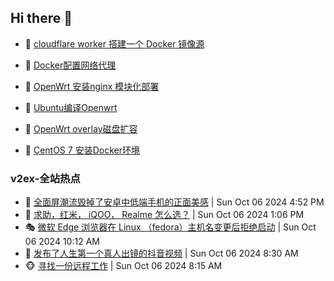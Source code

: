 ## Hi there 👋

<!--
**dkyg666/dkyg666** is a ✨ _special_ ✨ repository because its `README.md` (this file) appears on your GitHub profile.

Here are some ideas to get you started:

- 🔭 I’m currently working on ...
- 🌱 I’m currently learning ...
- 👯 I’m looking to collaborate on ...
- 🤔 I’m looking for help with ...
- 💬 Ask me about ...
- 📫 How to reach me: ...
- 😄 Pronouns: ...
- ⚡ Fun fact: ...
-->

<!-- BLOG-POST-LIST:START -->
- 🦩 [cloudflare worker 搭建一个 Docker 镜像源](http://blog.1996099.xyz/archives/cloudflare-worker-da-jian-yi-ge-docker-jing-xiang-zhan) 

- 🚦 [Docker配置网络代理](http://blog.1996099.xyz/archives/dockerpei-zhi-wang-luo-dai-li) 

- 🫶 [OpenWrt 安装nginx 模块化部署](http://blog.1996099.xyz/archives/openwrt-an-zhuang-nginx-mo-kuai-hua-bu-shu) 

- 🦄 [Ubuntu编译Openwrt](http://blog.1996099.xyz/archives/ubuntuzi-bian-yi-openwrt) 

- 🐻 [OpenWrt overlay磁盘扩容](http://blog.1996099.xyz/archives/openwrt-overlay) 

- 🤖 [CentOS 7 安装Docker环境](http://blog.1996099.xyz/archives/centos-docker) 
<!-- BLOG-POST-LIST:END -->

### v2ex-全站热点
<!-- v2ex:START -->
- 🥸 [全面屏潮流毁掉了安卓中低端手机的正面美感](https://www.v2ex.com/t/1077954#reply1) | Sun Oct 06 2024 4:52 PM
- 🤗 [求助，红米， iQOO， Realme 怎么选？](https://www.v2ex.com/t/1077932#reply11) | Sun Oct 06 2024 1:06 PM
- 🎭 [微软 Edge 浏览器在 Linux （fedora）主机名变更后拒绝启动](https://www.v2ex.com/t/1077919#reply2) | Sun Oct 06 2024 10:12 AM
- 🥷 [发布了人生第一个真人出镜的抖音视频](https://www.v2ex.com/t/1077909#reply20) | Sun Oct 06 2024 8:30 AM
- 🐵 [寻找一份远程工作](https://www.v2ex.com/t/1077908#reply2) | Sun Oct 06 2024 8:15 AM<!-- v2ex:END -->

